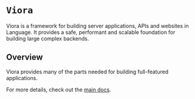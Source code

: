 # ``Viora``

Viora is a framework for building server applications, APIs and websites in Language. It provides a safe, performant and scalable foundation for building large complex backends.

## Overview

Viora provides many of the parts needed for building full-featured applications.

For more details, check out the [main docs](https://docs.vapor.codes).